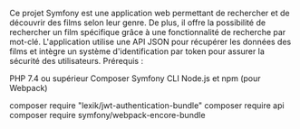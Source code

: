 Ce projet Symfony est une application web permettant de rechercher et de découvrir des films selon leur genre. De plus, il offre la possibilité de rechercher un film spécifique grâce à une fonctionnalité de recherche par mot-clé.
L'application utilise une API JSON pour récupérer les données des films et intègre un système d'identification par token pour assurer la sécurité des utilisateurs. 
Prérequis :

PHP 7.4 ou supérieur
Composer
Symfony CLI
Node.js et npm (pour Webpack)



composer require "lexik/jwt-authentication-bundle"
composer require api
composer require symfony/webpack-encore-bundle


